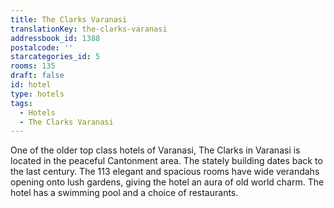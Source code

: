 ```yaml
---
title: The Clarks Varanasi
translationKey: the-clarks-varanasi
addressbook_id: 1388
postalcode: ''
starcategories_id: 5
rooms: 135
draft: false
id: hotel
type: hotels
tags:
  - Hotels
  - The Clarks Varanasi
---
```

One of the older top class hotels of Varanasi, The Clarks in Varanasi is located in the peaceful Cantonment area. The stately building dates back to the last century.     The 113 elegant and spacious rooms have wide verandahs opening onto lush gardens, giving the hotel an aura of old world charm.     The hotel has a swimming pool and a choice of restaurants.  